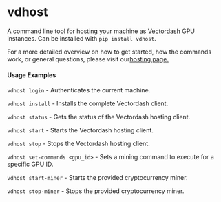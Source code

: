 # vdhost
A command line tool for hosting your machine as [Vectordash](http://vectordash.com) GPU instances. Can be installed with `pip install vdhost`.

For a more detailed overview on how to get started, how the commands work, or general questions, please visit our[hosting page.](https://vectordash.com.hosting)
#### Usage Examples

`vdhost login` - Authenticates the current machine.

`vdhost install` - Installs the complete Vectordash client.

`vdhost status` - Gets the status of the Vectordash hosting client.

`vdhost start` - Starts the Vectordash hosting client.

`vdhost stop` - Stops the Vectordash hosting client.

`vdhost set-commands <gpu_id>` - Sets a mining command to execute for a specific GPU ID.

`vdhost start-miner` - Starts the provided cryptocurrency miner.

`vdhost stop-miner` - Stops the provided cryptocurrency miner.
